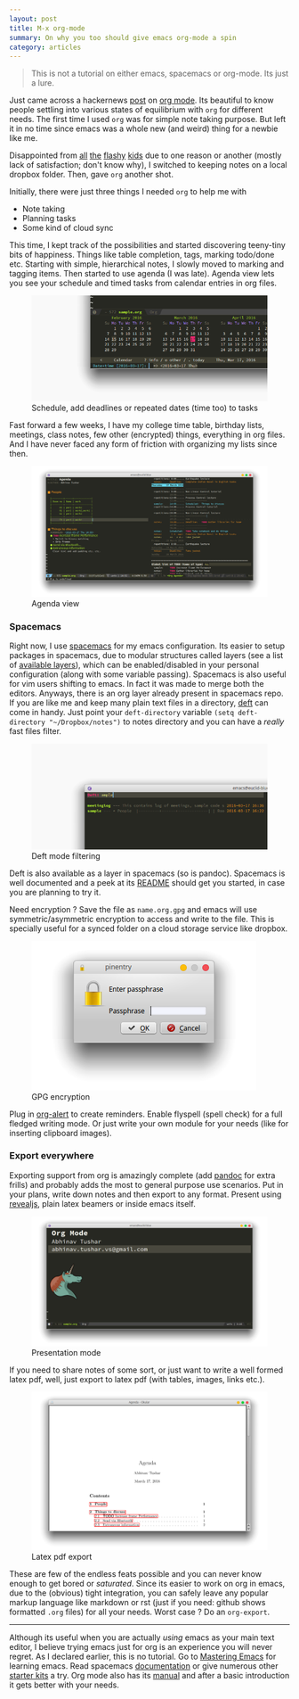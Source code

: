 ```yaml
---
layout: post
title: M-x org-mode
summary: On why you too should give emacs org-mode a spin
category: articles
---
```


> This is not a tutorial on either emacs, spacemacs or org-mode. Its just a lure.

<span class="dropcap">J</span>ust came across a hackernews [post](https://news.ycombinator.com/item?id=11296843) on [org mode](http://orgmode.org/). Its beautiful to know people settling into various states of equilibrium with `org` for different needs. The first time I used `org` was for simple note taking purpose. But left it in no time since emacs was a whole new (and weird) thing for a newbie like me.

Disappointed from [all](http://www.any.do/) [the](https://workflowy.com/) [flashy](https://www.wunderlist.com/) [kids](https://evernote.com/) due to one reason or another (mostly lack of satisfaction; don't know why), I switched to keeping notes on a local dropbox folder. Then, gave `org` another shot.

Initially, there were just three things I needed `org` to help me with

- Note taking
- Planning tasks
- Some kind of cloud sync

This time, I kept track of the possibilities and started discovering teeny-tiny bits of happiness. Things like table completion, tags, marking todo/done etc. Starting with simple, hierarchical notes, I slowly moved to marking and tagging items. Then started to use agenda (I was late). Agenda view lets you see your schedule and timed tasks from calendar entries in org files.

<figure>
<a href="/images/posts/org/cal.png" data-lightbox="method"><img src="/images/posts/org/cal.png"></a>
<figcaption>Schedule, add deadlines or repeated dates (time too) to tasks</figcaption>
</figure>

Fast forward a few weeks, I have my college time table, birthday lists, meetings, class notes, few other (encrypted) things, everything in org files. And I have never faced any form of friction with organizing my lists since then.

<figure>
<a href="/images/posts/org/agenda.png" data-lightbox="method"><img src="/images/posts/org/agenda.png"></a>
<figcaption>Agenda view</figcaption>
</figure>

### Spacemacs

Right now, I use [spacemacs](http://spacemacs.org/) for my emacs configuration. Its easier to setup packages in spacemacs, due to modular structures called layers (see a list of [available layers](https://github.com/syl20bnr/spacemacs/blob/master/layers/LAYERS.org)), which can be enabled/disabled in your personal configuration (along with some variable passing). Spacemacs is also useful for vim users shifting to emacs. In fact it was made to merge both the editors. Anyways, there is an org layer already present in spacemacs repo. If you are like me and keep many plain text files in a directory, [deft](http://jblevins.org/projects/deft/) can come in handy. Just point your `deft-directory` variable `(setq deft-directory "~/Dropbox/notes")` to notes directory and you can have a *really* fast files filter.

<figure>
<a href="/images/posts/org/deft.png" data-lightbox="method"><img src="/images/posts/org/deft.png"></a>
<figcaption>Deft mode filtering</figcaption>
</figure>

Deft is also available as a layer in spacemacs (so is pandoc). Spacemacs is well documented and a peek at its [README](https://github.com/syl20bnr/spacemacs/blob/master/README.md) should get you started, in case you are planning to try it.

Need encryption ? Save the file as `name.org.gpg` and emacs will use symmetric/asymmetric encryption to access and write to the file. This is specially useful for a synced folder on a cloud storage service like dropbox.

<figure>
<img src="/images/posts/org/enc.png">
<figcaption>GPG encryption</figcaption>
</figure>

Plug in [org-alert](https://github.com/groksteve/org-alert) to create reminders. Enable flyspell (spell check) for a full fledged writing mode. Or just write your own module for your needs (like for inserting clipboard images).

### Export everywhere

Exporting support from org is amazingly complete (add [pandoc](http://pandoc.org/) for extra frills) and probably adds the most to general purpose use scenarios. Put in your plans, write down notes and then export to any format. Present using [revealjs](https://github.com/yjwen/org-reveal/), plain latex beamers or inside emacs itself.

<figure>
<a href="/images/posts/org/present.png" data-lightbox="method"><img src="/images/posts/org/present.png"></a>
<figcaption>Presentation mode</figcaption>
</figure>

If you need to share notes of some sort, or just want to write a well formed latex pdf, well, just export to latex pdf (with tables, images, links etc.).

<figure>
<a href="/images/posts/org/pdf.png" data-lightbox="method"><img src="/images/posts/org/pdf.png"></a>
<figcaption>Latex pdf export</figcaption>
</figure>

These are few of the endless feats possible and you can never know enough to get bored or *saturated*. Since its easier to work on org in emacs, due to the (obvious) tight integration, you can safely leave any popular markup language like markdown or rst (just if you need: github shows formatted `.org` files) for all your needs. Worst case ? Do an `org-export`.

---

Although its useful when you are actually *using* emacs as your main text editor, I believe trying emacs just for org is an experience you will never regret. As I declared earlier, this is no tutorial. Go to [Mastering Emacs](https://masteringemacs.org/reading-guide) for learning emacs. Read spacemacs [documentation](https://github.com/syl20bnr/spacemacs/blob/master/doc/DOCUMENTATION.org) or give numerous other [starter kits](https://www.emacswiki.org/emacs/StarterKits) a try. Org mode also has its [manual](http://orgmode.org/#docs) and after a basic introduction it gets better with your needs.
